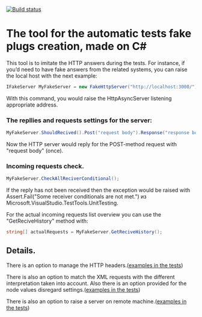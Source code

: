 [![Build status](https://ci.appveyor.com/api/projects/status/ood1asmx791wbdsg/branch/master?svg=true)](https://ci.appveyor.com/project/ShvedAction/fakeservers/branch/master)

# The tool for the automatic tests fake plugs creation, made on C#

This tool is to imitate the HTTP answers during the tests. For instance, if you’d need to have fake answers from the related systems, you can raise the local host with the next example:

```C#
IFakeServer MyFakeServer = new FakeHttpServer("http://localhost:3000/");
```

With this command, you would raise the HttpAsyncServer listening appropriate address.

### The repllies and requests settings for the server: 

```C#
MyFakeServer.ShouldRecived().Post("request body").Response("response body");
```

Now the HTTP server would reply for the POST-method request with "request body" (once).

### Incoming requests check. 

```C#
MyFakeServer.CheckAllReciverConditional();
```

If the reply has not been received then the exception would be raised with Assert.Fail("Some receiver conditionals are not met.") из Microsoft.VisualStudio.TestTools.UnitTesting.

For the actual incoming requests list overview you can use the "GetReciveHistory" method with: 

```C# 
string[] actualRequests = MyFakeServer.GetReciveHistory();
```

## Details.
There is an option to manage the HTTP headers.([examples in the tests](FakeHttpServerTests/TestsForAnyIFakeServer.cs))

There is also an option to match the XML requests with the different interpretation taken into account. Also there is an option provided for the node values disregard settings.([examples in the tests](FakeHttpServerTests/ReciverConditionalsTests/XMLReciverConditionalTest.cs))

There is also an option to raise a server on remote machine.([examples in the tests](FakeHttpServerTests/RemoteFakeServerTest.cs))
